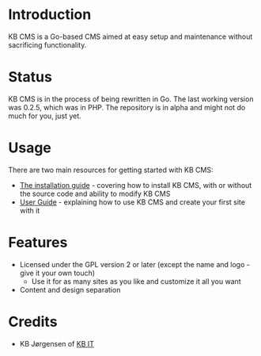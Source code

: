 
# Introduction
KB CMS is a Go-based CMS aimed at easy setup and maintenance without sacrificing functionality.

# Status
KB CMS is in the process of being rewritten in Go. The last working version was 0.2.5, which was in PHP.
The repository is in alpha and might not do much for you, just yet.
<!--
KB CMS is now in beta and it's usable. It needs some documentation and there are lots of features to implement. Any help is greatly appreciated.
-->

# Usage
There are two main resources for getting started with KB CMS:
* [The installation guide](https://github.com/kbitdk/kbcms/blob/master/Installation.md) - covering how to install KB CMS, with or without the source code and ability to modify KB CMS
* [User Guide](https://github.com/kbitdk/kbcms/blob/master/UserGuide.md) - explaining how to use KB CMS and create your first site with it

# Features
  * Licensed under the GPL version 2 or later (except the name and logo - give it your own touch)
    * Use it for as many sites as you like and customize it all you want
  * Content and design separation

# Credits

  * KB Jørgensen of [KB IT](https://kbit.dk)

